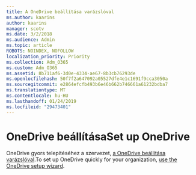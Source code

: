 ```yaml
---
title: A OneDrive beállítása varázslóval
ms.author: kaarins
author: kaarins
manager: scotv
ms.date: 3/2/2018
ms.audience: Admin
ms.topic: article
ROBOTS: NOINDEX, NOFOLLOW
localization_priority: Priority
ms.collection: Adm_O365
ms.custom: Adm_O365
ms.assetid: 8b711af6-3d0e-4334-ae67-8b3cb76293de
ms.openlocfilehash: 50f7f2a647092a05527dfe4e1c1691f9cca3050a
ms.sourcegitcommit: e2864efcfb493b6e46b662b746661a61232bdba7
ms.translationtype: MT
ms.contentlocale: hu-HU
ms.lasthandoff: 01/24/2019
ms.locfileid: "29473401"
---
```

# <a name="set-up-onedrive"></a><span data-ttu-id="85de2-102">OneDrive beállítása</span><span class="sxs-lookup"><span data-stu-id="85de2-102">Set up OneDrive</span></span>

<span data-ttu-id="85de2-103">OneDrive gyors telepítéséhez a szervezet, [a OneDrive beállítása varázslóval](https://portal.office.com/onboarding/odfbquickstartguide).</span><span class="sxs-lookup"><span data-stu-id="85de2-103">To set up OneDrive quickly for your organization, [use the OneDrive setup wizard](https://portal.office.com/onboarding/odfbquickstartguide).</span></span>
  

